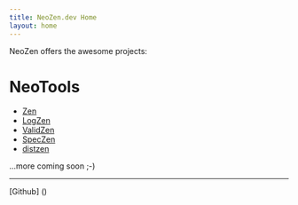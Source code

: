 ```yaml
---
title: NeoZen.dev Home
layout: home
---
```




NeoZen offers the awesome projects:

# NeoTools

* [Zen](/zen/index.html)
* [LogZen](/logzen/index.html)
* [ValidZen](/validzen/index.html)
* [SpecZen](/speczen/index.html)
* [distzen](/distzen/index.html)

...more coming soon ;-)

----

[Github] () 
